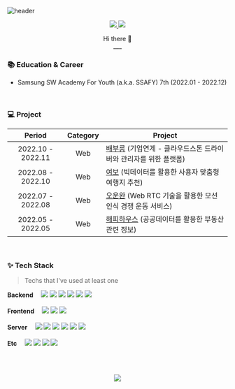 

<!--
**daseullll/daseullll** is a ✨ _special_ ✨ repository because its `README.md` (this file) appears on your GitHub profile.

Here are some ideas to get you started:

- 🔭 I’m currently working on ...
- 🌱 I’m currently learning ...
- 👯 I’m looking to collaborate on ...
- 🤔 I’m looking for help with ...
- 💬 Ask me about ...
- 📫 How to reach me: ...
- 😄 Pronouns: ...
- ⚡ Fun fact: ...
-->

![header](https://capsule-render.vercel.app/api?type=waving&color=auto&height=300&section=header&text=DASEUL:%20AN&fontSize=90&animation=fadeIn&fontAlignY=38&desc=backend%20developer&descAlignY=51&descAlign=70)

<p align="center">
  <a href="https://amazing-act-aab.notion.site/1e9c0d3e21714d89b0cdffaa0aab91d9">
    <img src="https://img.shields.io/badge/PortFolio-CDF0EA?style=flat-square&logo=GitHub Sponsors&logoColor=black">
  </a>
  <a href="https://happyeuni.notion.site/CS-0dc485bfbd0845c9bed6b9444b4ea3c2">
    <img src="https://img.shields.io/badge/Tech Blog-F6F5F5?style=flat-square&logo=Tistory&logoColor=black">
  </a>
</p>
<p align="center">
  Hi there 👋<br />
  ___
</p>

### :books: Education & Career

- Samsung SW Academy For Youth (a.k.a. SSAFY) 7th (2022.01 - 2022.12)



<br />

### 💻 Project

|      Period       |       Category        | Project                                                      |
| :---------------: | :-------------------: | ------------------------------------------------------------ |
| 2022.10 - 2022.11 |          Web          | [배부릉](https://github.com/daseullll/Baebooreung) (기업연계 - 클라우드스톤 드라이버와 관리자를 위한 플랫폼) |
| 2022.08 - 2022.10 |          Web          | [여보](https://github.com/daseullll/Yeobo) (빅데이터를 활용한 사용자 맞춤형 여행지 추천) |
| 2022.07 - 2022.08 |          Web          | [오운완](https://github.com/daseullll/OWO) (Web RTC 기술을 활용한 모션 인식 경쟁 운동 서비스) |
| 2022.05 - 2022.05 |          Web          | [해피하우스](https://github.com/daseullll/HappyHouse) (공공데이터를 활용한 부동산 관련 정보) |


<br />

### ✨ Tech Stack

> Techs that I've used at least one

<p>
  <b>Backend　</b>
  <img src="https://img.shields.io/badge/Spring Boot-6DB33F?style=flat-square&logo=Spring Boot&logoColor=white">
  <img src="https://img.shields.io/badge/Spring Security-14E3A3?style=flat-square&logo=Spring Security&logoColor=white">
  <img src="https://img.shields.io/badge/Java-BE7928?style=flat-square&logo=OpenJDK&logoColor=white">
  <img src="https://img.shields.io/badge/MySQL-4479A1?style=flat-square&logo=MySQL&logoColor=white">
  <img src="https://img.shields.io/badge/MariaDB-003545?style=flat-square&logo=MariaDB&logoColor=white">
  <img src="https://img.shields.io/badge/Redis-red?style=flat-square&logo=Redis&logoColor=white">
  <br /><br />
  <b>Frontend　</b>
  <img src="https://img.shields.io/badge/HTML-E34F26?style=flat-square&logo=HTML5&logoColor=white">
  <img src="https://img.shields.io/badge/CSS-1572B6?style=flat-square&logo=CSS3&logoColor=white">
  <img src="https://img.shields.io/badge/Vue.js-4FC08D?style=flat-square&logo=Vue.js&logoColor=white">
  <br /><br />
  <b>Server　</b>
  <img src="https://img.shields.io/badge/Docker-276DC3?style=flat-square&logo=Docker&logoColor=white">
  <img src="https://img.shields.io/badge/Jenkins-E34B26?style=flat-square&logo=Jenkins&logoColor=white">
  <img src="https://img.shields.io/badge/NGINX-6Da33F?style=flat-square&logo=NGINX&logoColor=white">
  <a target="_blank" rel="noopener noreferrer nofollow"><img src="https://img.shields.io/badge/Ubuntu-E95420?style=flat-square&amp;logo=Ubuntu&amp;logoColor=white" style="max-width: 100%;"></a>
  <a target="_blank" rel="noopener noreferrer nofollow"><img src="https://img.shields.io/badge/Amazon EC2-FF9900?style=flat-square&amp;logo=Amazon EC2&amp;logoColor=white" style="max-width: 100%;"></a>
  <a target="_blank" rel="noopener noreferrer nofollow"><img src="https://img.shields.io/badge/Amazon S3-569A31?style=flat-square&amp;logo=Amazon S3&amp;logoColor=white" style="max-width: 100%;"></a>
  <br /><br />
  <b>Etc　</b>
  <img src="https://img.shields.io/badge/GitHub-181717?style=flat-square&logo=GitHub&logoColor=white">
  <img src="https://img.shields.io/badge/GitLab-FC6D26?style=flat-square&logo=GitLab&logoColor=white">
  <img src="https://img.shields.io/badge/Jira-0052CC?style=flat-square&logo=Jira&logoColor=white">
  <a target="_blank" rel="noopener noreferrer nofollow"><img src="https://img.shields.io/badge/Mattermost-0058CC?style=flat-square&amp;logo=Mattermost&amp;logoColor=white" style="max-width: 100%;"></a>
</p>

<br />
<br />
<p align="center">
  <img src="http://mazassumnida.wtf/api/v2/generate_badge?boj=ads4325">
</p>
